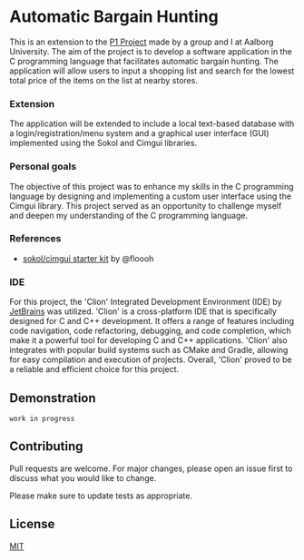 # Automatic Bargain Hunting

This is an extension to the [P1 Project](https://github.com/emil0212/Aalborg-University-Software/tree/main/Project-P1)
made by a group and I at Aalborg University. The aim of the project is to develop a software application in the C
programming language that facilitates automatic bargain hunting. The application will allow users to input a shopping
list and search for the lowest total price of the items on the list at nearby stores.

### Extension

The application will be extended to include a local text-based database with a login/registration/menu system and a
graphical user interface (GUI) implemented using the Sokol and Cimgui libraries.

### Personal goals

The objective of this project was to enhance my skills in the C programming language by designing and implementing a
custom user interface using the Cimgui library. This project served as an opportunity to challenge myself and deepen my
understanding of the C programming language.

### References

- [sokol/cimgui starter kit](https://github.com/floooh/cimgui-sokol-starterkit) by @floooh

### IDE

For this project, the 'Clion' Integrated Development Environment (IDE) by [JetBrains](https://www.jetbrains.com/) was
utilized. 'Clion' is a cross-platform IDE that is specifically designed for C and C++ development. It offers a range of
features including code navigation, code refactoring, debugging, and code completion, which make it a powerful tool for
developing C and C++ applications. 'Clion' also integrates with popular build systems such as CMake and Gradle, allowing
for easy compilation and execution of projects. Overall, 'Clion' proved to be a reliable and efficient choice for this
project.

## Demonstration

```
work in progress
```

## Contributing

Pull requests are welcome. For major changes, please open an issue first
to discuss what you would like to change.

Please make sure to update tests as appropriate.

## License

[MIT](https://choosealicense.com/licenses/mit/)
